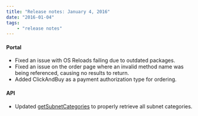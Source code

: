 ```yaml
---
title: "Release notes: January 4, 2016"
date: "2016-01-04"
tags:
    - "release notes"
---
```


#### Portal
+ Fixed an issue with OS Reloads failing due to outdated packages.
+ Fixed an issue on the order page where an invalid method name was being referenced, causing no results to return.
+ Added ClickAndBuy as a payment authorization type for ordering.

#### API
+ Updated [getSubnetCategories](http://sldn.softlayer.com/reference/services/SoftLayer_Product_Item_Category/getSubnetCategories) to properly retrieve all subnet categories.
